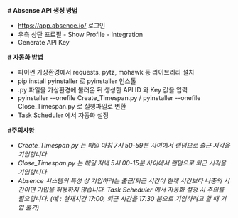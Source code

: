 **# Absense API 생성 방법**
* https://app.absence.io/ 로그인
* 우측 상단 프로필 - Show Profile - Integration
* Generate API Key

**# 자동화 방법**
* 파이썬 가상환경에서 requests, pytz, mohawk 등 라이브러리 설치
* pip install pyinstaller 로 pyinstaller 인스톨
* .py 파일을 가상환경에 불러온 뒤 생성한 API ID 와 Key 값을 입력
* pyinstaller --onefile Create_Timespan.py / pyinstaller --onefile Close_Timespan.py 로 실행파일로 변환
* Task Scheduler 에서 자동화 설정
  
**#주의사항**
* _Create_Timespan.py 는 매일 아침 7시 50-59분 사이에서 랜덤으로 출근 시각을 기입합니다_
* _Close_Timespan.py 는 매일 저녁 5시 00-15분 사이에서 랜덤으로 퇴근 시각을 기입합니다_
* _Absence 시스템의 특성 상 기입하려는 출근/퇴근 시간이 현재 시간보다 나중의 시간이면 기입을 허용하지 않습니다. Task Scheduler 에서 자동화 설정 시 주의를 필요합니다. (예 : 현재시간 17:00, 퇴근 시간을 17:30 분으로 기입하려고 할 때 기입 불가)_
